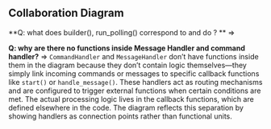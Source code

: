 ## Collaboration Diagram

**Q: what does builder(), run_polling() correspond to and do ? **
=> 


**Q: why are there no functions inside Message Handler and command handler?**
=> `CommandHandler` and `MessageHandler` don’t have functions inside them in the diagram because they don’t contain logic themselves—they simply link incoming commands or messages to specific callback functions like `start()` or `handle_message()`. These handlers act as routing mechanisms and are configured to trigger external functions when certain conditions are met. The actual processing logic lives in the callback functions, which are defined elsewhere in the code. The diagram reflects this separation by showing handlers as connection points rather than functional units.

